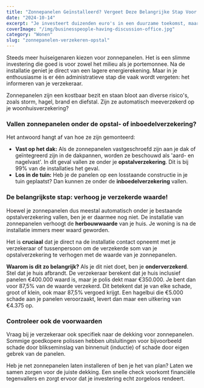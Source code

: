 ```yaml
---
title: "Zonnepanelen Geïnstalleerd? Vergeet Deze Belangrijke Stap Voor Je Verzekering Niet"
date: "2024-10-14"
excerpt: "Je investeert duizenden euro's in een duurzame toekomst, maar heb je ook nagedacht over de risico's? Zorg ervoor dat je zonnepanelen correct zijn meeverzekerd."
coverImage: "/img/businesspeople-having-discussion-office.jpg"
category: "Wonen"
slug: "zonnepanelen-verzekeren-opstal"
---
```


Steeds meer huiseigenaren kiezen voor zonnepanelen. Het is een slimme investering die goed is voor zowel het milieu als je portemonnee. Na de installatie geniet je direct van een lagere energierekening. Maar in je enthousiasme is er één administratieve stap die vaak wordt vergeten: het informeren van je verzekeraar.

Zonnepanelen zijn een kostbaar bezit en staan bloot aan diverse risico's, zoals storm, hagel, brand en diefstal. Zijn ze automatisch meeverzekerd op je woonhuisverzekering?

### Vallen zonnepanelen onder de opstal- of inboedelverzekering?

Het antwoord hangt af van hoe ze zijn gemonteerd:

- **Vast op het dak:** Als de zonnepanelen vastgeschroefd zijn aan je dak of geïntegreerd zijn in de dakpannen, worden ze beschouwd als 'aard- en nagelvast'. In dit geval vallen ze onder je **opstalverzekering**. Dit is bij 99% van de installaties het geval.
- **Los in de tuin:** Heb je de panelen op een losstaande constructie in je tuin geplaatst? Dan kunnen ze onder de **inboedelverzekering** vallen.

### De belangrijkste stap: verhoog je verzekerde waarde!

Hoewel je zonnepanelen dus meestal automatisch onder je bestaande opstalverzekering vallen, ben je er daarmee nog niet. De installatie van zonnepanelen verhoogt de **herbouwwaarde** van je huis. Je woning is na de installatie immers meer waard geworden.

Het is **cruciaal** dat je direct na de installatie contact opneemt met je verzekeraar of tussenpersoon om de verzekerde som van je opstalverzekering te verhogen met de waarde van je zonnepanelen.

**Waarom is dit zo belangrijk?**
Als je dit niet doet, ben je **onderverzekerd**. Stel dat je huis afbrandt. De verzekeraar berekent dat je huis inclusief panelen €400.000 waard is, maar je polis dekt maar €350.000. Je bent dan voor 87,5% van de waarde verzekerd. Dit betekent dat je van elke schade, groot of klein, ook maar 87,5% vergoed krijgt. Een hagelbui die €5.000 schade aan je panelen veroorzaakt, levert dan maar een uitkering van €4.375 op.

### Controleer ook de voorwaarden

Vraag bij je verzekeraar ook specifiek naar de dekking voor zonnepanelen. Sommige goedkopere polissen hebben uitsluitingen voor bijvoorbeeld schade door blikseminslag van binnenuit (inductie) of schade door eigen gebrek van de panelen.

Heb je net zonnepanelen laten installeren of ben je het van plan? Laten we samen zorgen voor de juiste dekking. Een snelle check voorkomt financiële tegenvallers en zorgt ervoor dat je investering echt zorgeloos rendeert.
